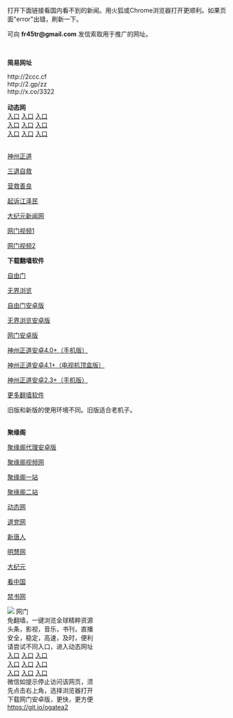 打开下面链接看国内看不到的新闻。用火狐或Chrome浏览器打开更顺利。如果页面"error"出错，刷新一下。
<p>可向 <strong>fr45tr@gmail.com</strong> 发信索取用于推广的网址。</p>
<br>
<p><strong>简易网址</strong></p>
http://2ccc.cf<br>
http://2.gp/zz<br>
http://x.co/3322<br>
<br>
<strong>动态网</strong>
<br>
      <a href="http://t.cn/R3WncGw" rel="nofollow">入口</a>
      <a href="http://36.233.94.219/1" rel="nofollow">入口</a>
      <a href="http://111.253.221.95/1" rel="nofollow">入口</a><br>
      <a href="http://dwqgkxb.izrtcsf.gq/70fdtw" rel="nofollow">入口</a>
      <a href="http://wsnngqr.tasjkenu.ml/1" rel="nofollow">入口</a>
      <a href="http://dwqgkxb.izrtcsf.gq/70ipdw" rel="nofollow">入口</a><br>
      <a href="http://dwqgkxb.izrtcsf.gq/70sdtw" rel="nofollow">入口</a>
      <a href="https://bbvv.herokuapp.com/?jyg" rel="nofollow">入口</a>
      <a href="https://i-jyg.herokuapp.com/?jyg" rel="nofollow">入口</a><br>

<br>

<p><a href="http://dwqgkxb.izrtcsf.gq/70sz" rel="nofollow">神州正道</a></p>
<p><a href="http://dwqgkxb.izrtcsf.gq/70gst" rel="nofollow">三退自救</a></p>
<p><a href="http://dwqgkxb.izrtcsf.gq/70gqg" rel="nofollow">营救善良</a></p>
<p><a href="http://dwqgkxb.izrtcsf.gq/70gsj" rel="nofollow">起诉江泽民</a></p>
<p><a href="http://36.233.94.219/2/" rel="nofollow">大纪元新闻网</a></p>
<p><a href="http://t.cn/R3Wnc2N" rel="nofollow">网门视频1</a></p>
<p><a href="http://ztglkh.cwodnog.ml" rel="nofollow">网门视频2</a></p>
<p><strong>下载翻墙软件</strong></p>


<p><a href="https://git.io/fgp" rel="nofollow">自由门</a></p>
<p><a href="https://git.io/vEJlj rel="nofollow">无界浏览</a></p>
<p><a href="https://git.io/fgma" rel="nofollow">自由门安卓版</a></p>
<p><a href="https://s3.amazonaws.com/693/um.apk" rel="nofollow">无界浏览安卓版</a></p>
<p><a href="https://git.io/ogatea2">网门安卓版</a></p>
<p><a href="https://git.io/vQjqe" rel="nofollow">神州正道安卓4.0+（手机版）</a></p>
<p><a href="https://git.io/vAonz" rel="nofollow">神州正道安卓4.1+（电视机顶盒版）</a></p>
<p><a href="https://git.io/vA5GO" rel="nofollow">神州正道安卓2.3+（手机版）</a></p>
<p><a href="https://github.com/bannedbook/fanqiang/wiki">更多翻墙软件</a></p>
旧版和新版的使用环境不同。旧版适合老机子。<br>


<br>
<p><strong>聚缘阁</strong></p>
<p><a href="https://github.com/hao369/a/raw/master/j8.apk">聚缘阁代理安卓版</a></p>
<p><a href="http://ewws.ucde.tk/tv/" rel="nofollow">聚缘阁视频网</a></p>
<p><a href="https://j99.214g.gq/jt/" rel="nofollow">聚缘阁一站</a></p>
<p><a href="https://j99.214g.gq/jt/" rel="nofollow">聚缘阁二站</a></p>
<p><a href="https://j99.214g.gq/j9/?hfe" rel="nofollow">动态网</a></p>
<p><a href="http://j99.214g.gq/j9/?id=8" rel="nofollow">退党网</a></p>
<p><a href="https://j99.214g.gq/j9/?id=5" rel="nofollow">新唐人</a></p>
<p><a href="https://j99.214g.gq/j9/?id=8" rel="nofollow">明慧网</a></p>
<p><a href="http://j99.214g.gq/j9/?id=7" rel="nofollow">大纪元</a></p>
<p><a href="http://j99.214g.gq/j9/?id=11" rel="nofollow">看中国</a></p>
<p><a href="http://j99.214g.gq/j9/?id=16" rel="nofollow">禁书网</a></p>
<td align="center"><a target="_blank" href="https://cloud.githubusercontent.com/assets/11880933/13434984/f430fae2-e012-11e5-814f-c2df1e82b247.jpg"><img src="https://cloud.githubusercontent.com/assets/11880933/13434984/f430fae2-e012-11e5-814f-c2df1e82b247.jpg" style="max-width:100%;"></a></td>
  </tr>
  <tr>
    <td align="center">网门<br>
      免翻墙，一键浏览全球精粹资源<br>
      头条，影视，音乐，书刊，直播<br>
      安全，稳定，高速，及时，便利<br>
    </td>
  </tr><tr>
    <td align="center">请尝试不同入口，进入动态网址<br>      
      <a href="https://s3.us-east-2.amazonaws.com/ogateh/show.htm?from=852" rel="nofollow">入口</a>
      <a href="https://s3.eu-west-2.amazonaws.com/ogatel/show.htm?from=852" rel="nofollow">入口</a>
      <a href="https://s3.amazonaws.com/ogate/show.htm?from=852" rel="nofollow">入口</a><br>
      <a href="https://s3.ap-northeast-2.amazonaws.com/ogates/show.htm?from=852" rel="nofollow">入口</a>
      <a href="https://s3.eu-central-1.amazonaws.com/ogatef/show.htm?from=852" rel="nofollow">入口</a>
      <a href="https://s3.ap-south-1.amazonaws.com/ogatem/show.htm?from=852" rel="nofollow">入口</a><br>
      <a href="https://s3-us-west-1.amazonaws.com/ogaten/show.htm?from=852" rel="nofollow">入口</a>
      <a href="https://s3.ca-central-1.amazonaws.com/ogatec/show.htm?from=852" rel="nofollow">入口</a>
      <a href="https://s3-ap-northeast-1.amazonaws.com/ogatet/show.htm?from=852" rel="nofollow">入口</a><br>
      微信如提示停止访问该网页，须<br>
      先点击右上角，选择浏览器打开<br>
    </td>
  </tr>
  <tr>
    <td align="center">
      下载网门安卓版，更快，更方便<br><a href="https://raw.githubusercontent.com/oGate2/up/master/oGate.apk" rel="nofollow">https://git.io/ogatea2</a><br>
